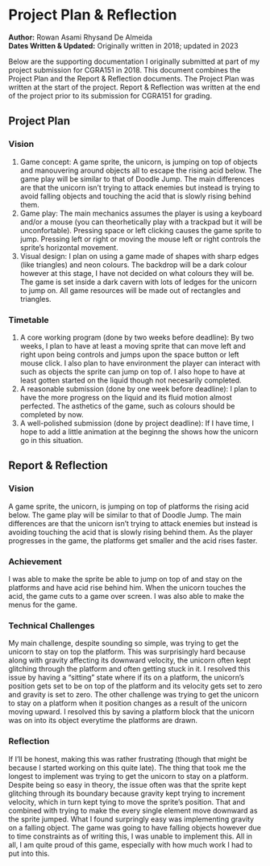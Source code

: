 # Project Plan & Reflection

**Author:** Rowan Asami Rhysand De Almeida</br>
**Dates Written & Updated:** Originally written in 2018; updated in 2023

Below are the supporting documentation I originally submitted at part of my project submission for CGRA151 in 2018. This document combines the Project Plan and the Report & Reflection documents. The Project Plan was written at the start of the project. Report & Reflection was written at the end of the project prior to its submission for CGRA151 for grading.

## Project Plan

### Vision
1. Game concept: A game sprite, the unicorn, is jumping on top of objects and manouvering around objects all to escape the rising acid below. The game play will be similar to that of Doodle Jump. The main differences are that the unicorn isn’t trying to attack enemies but instead is trying to avoid falling objects and touching the acid that is slowly rising behind them.
2. Game play: The main mechanics assumes the player is using a keyboard and/or a mouse (you can theorhetically play with a trackpad but it will be unconfortable). Pressing space or left clicking causes the game sprite to jump. Pressing left or right  or moving the mouse left or right controls the sprite’s horizontal movement.
3. Visual design: I plan on using a game made of shapes with sharp edges (like triangles) and neon colours. The backdrop will be a dark colour however at this stage, I have not decided on what colours they will be. The game is set inside a dark cavern with lots of ledges for the unicorn to jump on. All game resources will be made out of rectangles and triangles.

### Timetable
1. A core working program (done by two weeks before deadline): By two weeks, I plan to have at least a moving sprite that can move left and right upon being controls and jumps upon the space button or left mouse click. I also plan to have environment the player can interact with such as objects the sprite can jump on top of. I also hope to have at least gotten started on the liquid though not necesarily completed.
2. A reasonable submission (done by one week before deadline): I plan to have the more progress on the liquid and its fluid motion almost perfected. The asthetics of the game, such as colours should be completed by now.
3. A well-polished submission (done by project deadline): If I have time, I hope to add a little animation at the beginng the shows how the unicorn go in this situation.

## Report & Reflection

### Vision
A game sprite, the unicorn, is jumping on top of platforms the rising acid below. The game play will be similar to that of Doodle Jump. The main differences are that the unicorn isn’t trying to attack enemies but instead is avoiding touching the acid that is slowly rising behind them. As the player progresses in the game, the platforms get smaller and the acid rises faster.

### Achievement
I was able to make the sprite be able to jump on top of and stay on the platforms and have acid rise behind him. When the unicorn touches the acid, the game cuts to a game over screen. I was also able to make the menus for the game.

### Technical Challenges
My main challenge, despite sounding so simple, was trying to get the unicorn to stay on top the platform. This was surprisingly hard because along with gravity affecting its downward velocity, the unicorn often kept glitching through the platform and often getting stuck in it. I resolved this issue by having a “sitting” state where if its on a platform, the unicorn’s position gets set to be on top of the platform and its velocity gets set to zero and gravity is set to zero. The other challenge was trying to get the unicorn to stay on a platform when it position changes as a result of the unicorn moving upward. I resolved this by saving a platform block that the unicorn was on into its object everytime the platforms are drawn.

### Reflection
If I’ll be honest, making this was rather frustrating (though that might be because I started working on this quite late). The thing that took me the longest to implement was trying to get the unicorn to stay on a platform. Despite being so easy in theory, the issue often was that the sprite kept glitching through its boundary because gravity kept trying to increment velocity, which in turn kept tying to move the sprite’s position. That and combined with trying to make the every single element move downward as the sprite jumped. What I found surpringly easy was implementing gravity on a falling object. The game was going to have falling objects however due to time constraints as of writing this, I was unable to implement this. All in all, I am quite proud of this game, especially with how much work I had to put into this.
